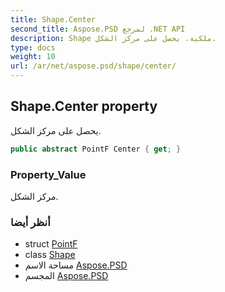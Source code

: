 ```yaml
---
title: Shape.Center
second_title: Aspose.PSD لمرجع .NET API
description: Shape ملكية. يحصل على مركز الشكل.
type: docs
weight: 10
url: /ar/net/aspose.psd/shape/center/
---
```

## Shape.Center property

يحصل على مركز الشكل.

```csharp
public abstract PointF Center { get; }
```

### Property_Value

مركز الشكل.

### أنظر أيضا

* struct [PointF](../../pointf/)
* class [Shape](../)
* مساحة الاسم [Aspose.PSD](../../shape/)
* المجسم [Aspose.PSD](../../../)



